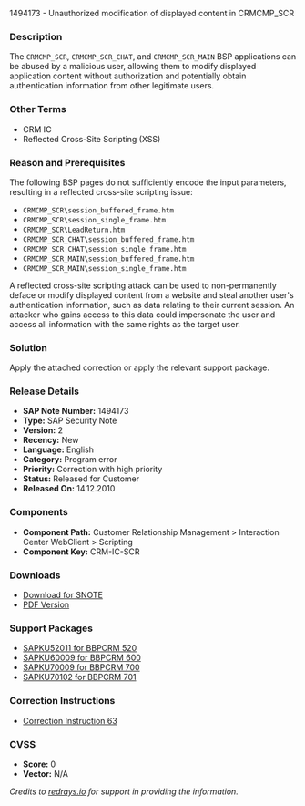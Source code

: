 1494173 - Unauthorized modification of displayed content in CRMCMP_SCR

### Description

The `CRMCMP_SCR`, `CRMCMP_SCR_CHAT`, and `CRMCMP_SCR_MAIN` BSP applications can be abused by a malicious user, allowing them to modify displayed application content without authorization and potentially obtain authentication information from other legitimate users.

### Other Terms

- CRM IC
- Reflected Cross-Site Scripting (XSS)

### Reason and Prerequisites

The following BSP pages do not sufficiently encode the input parameters, resulting in a reflected cross-site scripting issue:

- `CRMCMP_SCR\session_buffered_frame.htm`
- `CRMCMP_SCR\session_single_frame.htm`
- `CRMCMP_SCR\LeadReturn.htm`
- `CRMCMP_SCR_CHAT\session_buffered_frame.htm`
- `CRMCMP_SCR_CHAT\session_single_frame.htm`
- `CRMCMP_SCR_MAIN\session_buffered_frame.htm`
- `CRMCMP_SCR_MAIN\session_single_frame.htm`

A reflected cross-site scripting attack can be used to non-permanently deface or modify displayed content from a website and steal another user's authentication information, such as data relating to their current session. An attacker who gains access to this data could impersonate the user and access all information with the same rights as the target user.

### Solution

Apply the attached correction or apply the relevant support package.

### Release Details

- **SAP Note Number:** 1494173
- **Type:** SAP Security Note
- **Version:** 2
- **Recency:** New
- **Language:** English
- **Category:** Program error
- **Priority:** Correction with high priority
- **Status:** Released for Customer
- **Released On:** 14.12.2010

### Components

- **Component Path:** Customer Relationship Management > Interaction Center WebClient > Scripting
- **Component Key:** CRM-IC-SCR

### Downloads

- [Download for SNOTE](https://notesdownloads.sap.com/note/0040000008842902017)
- [PDF Version](https://userapps.support.sap.com/sap/support/sfm/notes/print/0001494173?language=en-US&token=9CF7E97386FC701F0A819702E453D865)

### Support Packages

- [SAPKU52011 for BBPCRM 520](https://me.sap.com/supportpackage/SAPKU52011)
- [SAPKU60009 for BBPCRM 600](https://me.sap.com/supportpackage/SAPKU60009)
- [SAPKU70009 for BBPCRM 700](https://me.sap.com/supportpackage/SAPKU70009)
- [SAPKU70102 for BBPCRM 701](https://me.sap.com/supportpackage/SAPKU70102)

### Correction Instructions

- [Correction Instruction 63](https://me.sap.com/corrins/0001494173/63)

### CVSS

- **Score:** 0
- **Vector:** N/A

*Credits to [redrays.io](https://redrays.io) for support in providing the information.*